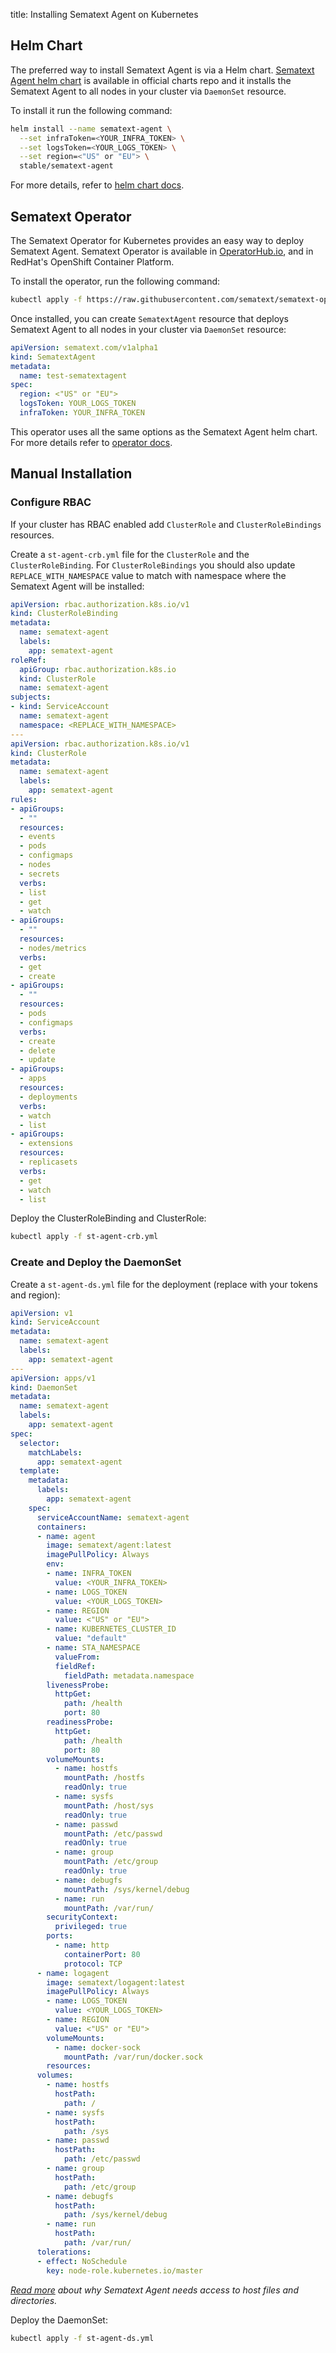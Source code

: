 title: Installing Sematext Agent on Kubernetes

## Helm Chart

The preferred way to install Sematext Agent is via a Helm chart. [Sematext Agent helm chart](https://github.com/sematext/helm-charts/tree/master/charts/sematext-agent) is available in official charts repo and it installs the Sematext Agent to all nodes in your cluster via `DaemonSet` resource.

To install it run the following command:

```sh
helm install --name sematext-agent \
  --set infraToken=<YOUR_INFRA_TOKEN> \
  --set logsToken=<YOUR_LOGS_TOKEN> \
  --set region=<"US" or "EU"> \
  stable/sematext-agent
```

For more details, refer to [helm chart docs](https://github.com/sematext/helm-charts/tree/master/charts/sematext-agent/README.md).

## Sematext Operator

The Sematext Operator for Kubernetes provides an easy way to deploy Sematext Agent.
Sematext Operator is available in [OperatorHub.io](https://operatorhub.io/?keyword=sematext), and in RedHat's OpenShift Container Platform.

To install the operator, run the following command:

```sh
kubectl apply -f https://raw.githubusercontent.com/sematext/sematext-operator/master/bundle.yaml
```

Once installed, you can create `SematextAgent` resource that deploys Sematext Agent to all nodes in your cluster via `DaemonSet` resource:

```yaml
apiVersion: sematext.com/v1alpha1
kind: SematextAgent
metadata:
  name: test-sematextagent
spec:
  region: <"US" or "EU">
  logsToken: YOUR_LOGS_TOKEN
  infraToken: YOUR_INFRA_TOKEN
```

This operator uses all the same options as the Sematext Agent helm chart.
For more details refer to [operator docs](https://github.com/sematext/sematext-operator/blob/master/README.md).

## Manual Installation

### Configure RBAC

If your cluster has RBAC enabled add `ClusterRole` and `ClusterRoleBindings` resources.

Create a `st-agent-crb.yml` file for the `ClusterRole` and the `ClusterRoleBinding`. For `ClusterRoleBindings` you should also update `REPLACE_WITH_NAMESPACE` value to match with namespace where the Sematext Agent will be installed:

```yaml
apiVersion: rbac.authorization.k8s.io/v1
kind: ClusterRoleBinding
metadata:
  name: sematext-agent
  labels:
    app: sematext-agent
roleRef:
  apiGroup: rbac.authorization.k8s.io
  kind: ClusterRole
  name: sematext-agent
subjects:
- kind: ServiceAccount
  name: sematext-agent
  namespace: <REPLACE_WITH_NAMESPACE>
---
apiVersion: rbac.authorization.k8s.io/v1
kind: ClusterRole
metadata:
  name: sematext-agent
  labels:
    app: sematext-agent
rules:
- apiGroups:
  - ""
  resources:
  - events
  - pods
  - configmaps
  - nodes
  - secrets
  verbs:
  - list
  - get
  - watch
- apiGroups:
  - ""
  resources:
  - nodes/metrics
  verbs:
  - get
  - create
- apiGroups:
  - ""
  resources:
  - pods
  - configmaps
  verbs:
  - create
  - delete
  - update
- apiGroups:
  - apps
  resources:
  - deployments
  verbs:
  - watch
  - list
- apiGroups:
  - extensions
  resources:
  - replicasets
  verbs:
  - get
  - watch
  - list
```

Deploy the ClusterRoleBinding and ClusterRole:

```sh
kubectl apply -f st-agent-crb.yml
```

### Create and Deploy the DaemonSet

Create a `st-agent-ds.yml` file for the deployment (replace with your tokens and region):

```yaml
apiVersion: v1
kind: ServiceAccount
metadata:
  name: sematext-agent
  labels:
    app: sematext-agent
---
apiVersion: apps/v1
kind: DaemonSet
metadata:
  name: sematext-agent
  labels:
    app: sematext-agent
spec:
  selector:
    matchLabels:
      app: sematext-agent
  template:
    metadata:
      labels:
        app: sematext-agent
    spec:
      serviceAccountName: sematext-agent
      containers:
      - name: agent
        image: sematext/agent:latest
        imagePullPolicy: Always
        env:
        - name: INFRA_TOKEN
          value: <YOUR_INFRA_TOKEN>
        - name: LOGS_TOKEN
          value: <YOUR_LOGS_TOKEN>
        - name: REGION
          value: <"US" or "EU">
        - name: KUBERNETES_CLUSTER_ID
          value: "default"
        - name: STA_NAMESPACE
          valueFrom:
          fieldRef:
            fieldPath: metadata.namespace
        livenessProbe:
          httpGet:
            path: /health
            port: 80
        readinessProbe:
          httpGet:
            path: /health
            port: 80
        volumeMounts:
          - name: hostfs
            mountPath: /hostfs
            readOnly: true
          - name: sysfs
            mountPath: /host/sys
            readOnly: true
          - name: passwd
            mountPath: /etc/passwd
            readOnly: true
          - name: group
            mountPath: /etc/group
            readOnly: true
          - name: debugfs
            mountPath: /sys/kernel/debug
          - name: run
            mountPath: /var/run/
        securityContext:
          privileged: true
        ports:
          - name: http
            containerPort: 80
            protocol: TCP
      - name: logagent
        image: sematext/logagent:latest
        imagePullPolicy: Always
        - name: LOGS_TOKEN
          value: <YOUR_LOGS_TOKEN>
        - name: REGION
          value: <"US" or "EU">
        volumeMounts:
          - name: docker-sock
            mountPath: /var/run/docker.sock
        resources:
      volumes:
        - name: hostfs
          hostPath:
            path: /
        - name: sysfs
          hostPath:
            path: /sys
        - name: passwd
          hostPath:
            path: /etc/passwd
        - name: group
          hostPath:
            path: /etc/group
        - name: debugfs
          hostPath:
            path: /sys/kernel/debug
        - name: run
          hostPath:
            path: /var/run/
      tolerations:
      - effect: NoSchedule
        key: node-role.kubernetes.io/master
```

_[Read more](../permission-requirements.md#bind-mounts) about why Sematext Agent needs access to host files and directories._

Deploy the DaemonSet:

```sh
kubectl apply -f st-agent-ds.yml
```
